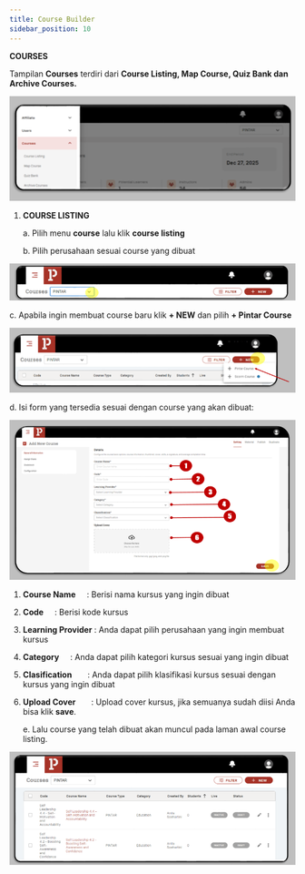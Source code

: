 ```yaml
---
title: Course Builder
sidebar_position: 10
---
```

**COURSES**

Tampilan **Courses** terdiri dari **Course Listing, Map Course, Quiz Bank dan Archive Courses.**

![](/img/enterprise-admin-course-1.png)

1. **COURSE LISTING**

   a. Pilih menu **course** lalu klik **course listing**

   b. Pilih perusahaan sesuai course yang dibuat

![](/img/enterprise-admin-course-2.png)

   c. Apabila ingin membuat course baru klik **+ NEW** dan pilih **+ Pintar Course**

![](/img/enterprise-admin-course-3.png)

   d. Isi form yang tersedia sesuai dengan course yang akan dibuat:

![](/img/enterprise-admin-course-4.png)

1. **Course Name**	        : Berisi nama kursus yang ingin dibuat
2. **Code**		        : Berisi kode kursus
3. **Learning Provider** : Anda dapat pilih perusahaan yang ingin membuat kursus
4. **Category**	       : Anda dapat pilih kategori kursus sesuai yang ingin dibuat
5. **Clasification**	       : Anda dapat pilih klasifikasi kursus sesuai dengan kursus yang ingin dibuat
6. **Upload Cover**	       : Upload cover kursus, jika semuanya sudah diisi Anda bisa klik **save**.

   e. Lalu course yang telah dibuat akan muncul pada laman awal course listing.

![](/img/enterprise-admin-course-5.png)
